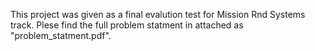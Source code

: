 This project was given as a final evalution test for Mission Rnd Systems track. Plese find the full problem statment in attached as "problem_statment.pdf".
